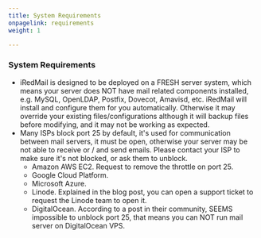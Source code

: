 ```yaml
---
title: System Requirements
onpagelink: requirements
weight: 1

---
```


### **System Requirements**

- iRedMail is designed to be deployed on a FRESH server system, which means your server does NOT have mail related components installed, e.g. MySQL, OpenLDAP, Postfix, Dovecot, Amavisd, etc. iRedMail will install and configure them for you automatically. Otherwise it may override your existing files/configurations although it will backup files before modifying, and it may not be working as expected.
- Many ISPs block port 25 by default, it's used for communication between mail servers, it must be open, otherwise your server may be not able to receive or / and send emails. Please contact your ISP to make sure it's not blocked, or ask them to unblock. 
  - Amazon AWS EC2. Request to remove the throttle on port 25.
  - Google Cloud Platform.
  - Microsoft Azure.
  - Linode. Explained in the blog post, you can open a support ticket to request the Linode team to open it.
  - DigitalOcean. According to a post in their community, SEEMS impossible to unblock port 25, that means you can NOT run mail server on DigitalOcean VPS.
 
